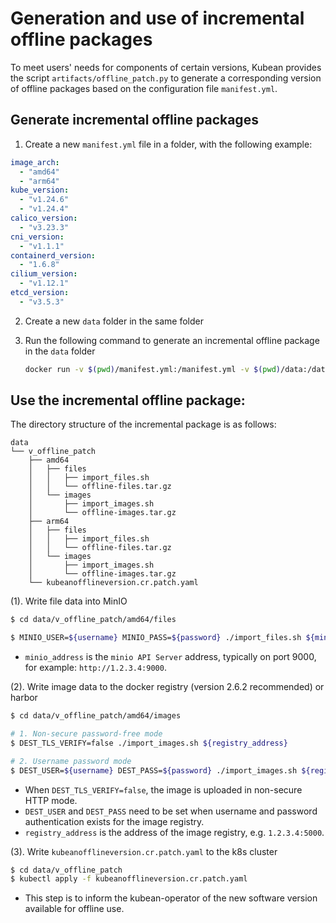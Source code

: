 # Generation and use of incremental offline packages

To meet users' needs for components of certain versions, Kubean provides the script `artifacts/offline_patch.py` to generate a corresponding version of offline packages based on the configuration file `manifest.yml`.

## Generate incremental offline packages

1. Create a new `manifest.yml` file in a folder, with the following example:

```yaml
image_arch:
  - "amd64"
  - "arm64"
kube_version:
  - "v1.24.6"
  - "v1.24.4"
calico_version:
  - "v3.23.3"
cni_version:
  - "v1.1.1"
containerd_version:
  - "1.6.8"
cilium_version:
  - "v1.12.1"
etcd_version:
  - "v3.5.3"
```

2. Create a new `data` folder in the same folder

3. Run the following command to generate an incremental offline package in the `data` folder

    ```bash
    docker run -v $(pwd)/manifest.yml:/manifest.yml -v $(pwd)/data:/data ghcr.io/hangscer8/airgap-patch:v0.2.0
    ```

## Use the incremental offline package:

The directory structure of the incremental package is as follows:

```
data
└── v_offline_patch
    ├── amd64
    │   ├── files
    │   │   ├── import_files.sh
    │   │   └── offline-files.tar.gz
    │   └── images
    │       ├── import_images.sh
    │       └── offline-images.tar.gz
    ├── arm64
    │   ├── files
    │   │   ├── import_files.sh
    │   │   └── offline-files.tar.gz
    │   └── images
    │       ├── import_images.sh
    │       └── offline-images.tar.gz
    └── kubeanofflineversion.cr.patch.yaml
```

(1). Write file data into MinIO

``` bash
$ cd data/v_offline_patch/amd64/files

$ MINIO_USER=${username} MINIO_PASS=${password} ./import_files.sh ${minio_address}
```

* `minio_address` is the `minio API Server` address, typically on port 9000, for example: `http://1.2.3.4:9000`.

(2). Write image data to the docker registry (version 2.6.2 recommended) or harbor

``` bash
$ cd data/v_offline_patch/amd64/images 

# 1. Non-secure password-free mode
$ DEST_TLS_VERIFY=false ./import_images.sh ${registry_address}

# 2. Username password mode
$ DEST_USER=${username} DEST_PASS=${password} ./import_images.sh ${registry_address}
```

* When `DEST_TLS_VERIFY=false`, the image is uploaded in non-secure HTTP mode.
* `DEST_USER` and `DEST_PASS` need to be set when username and password authentication exists for the image registry.
* `registry_address` is the address of the image registry, e.g. `1.2.3.4:5000`.

(3). Write `kubeanofflineversion.cr.patch.yaml` to the k8s cluster

```bash
$ cd data/v_offline_patch
$ kubectl apply -f kubeanofflineversion.cr.patch.yaml 
```

* This step is to inform the kubean-operator of the new software version available for offline use.
